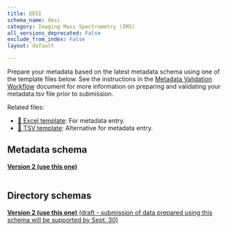 ```yaml
---
title: DESI
schema_name: desi
category: Imaging Mass Spectrometry (IMS)
all_versions_deprecated: False
exclude_from_index: False
layout: default

---
```

Prepare your metadata based on the latest metadata schema using one of the template files below. See the instructions in the [Metadata Validation Workflow](https://docs.google.com/document/d/1lfgiDGbyO4K4Hz1FMsJjmJd9RdwjShtJqFYNwKpbcZY) document for more information on preparing and validating your metadata.tsv file prior to submission.

Related files:


- [📝 Excel template](https://raw.githubusercontent.com/hubmapconsortium/dataset-metadata-spreadsheet/main/desi/latest/desi.xlsx): For metadata entry.
- [📝 TSV template](https://raw.githubusercontent.com/hubmapconsortium/dataset-metadata-spreadsheet/main/desi/latest/desi.tsv): Alternative for metadata entry.




## Metadata schema


<summary><a href="https://openview.metadatacenter.org/templates/https:%2F%2Frepo.metadatacenter.org%2Ftemplates%2F01d909d8-84a8-4362-9e42-782bc4da0eec"><b>Version 2 (use this one)</b></a></summary>



<br>

## Directory schemas
<summary><a href="https://docs.google.com/spreadsheets/d/1I2aXIpOQHBjeLbKsVn0qJTOH7vtByeQ9t_1EnlTAPL4"><b>Version 2 (use this one)</b> (draft - submission of data prepared using this schema will be supported by Sept. 30) </a></summary>


